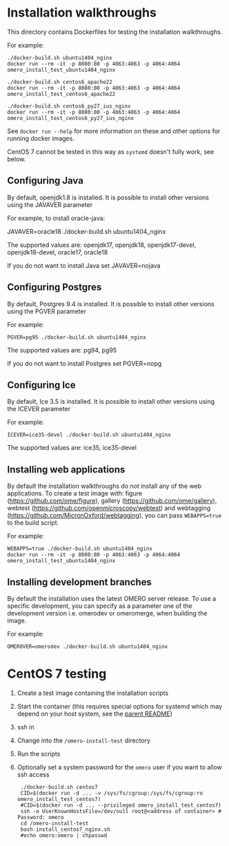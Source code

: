Installation walkthroughs
=========================

This directory contains Dockerfiles for testing the installation walkthroughs.

For example:

    ./docker-build.sh ubuntu1404_nginx
    docker run --rm -it -p 8080:80 -p 4063:4063 -p 4064:4064 omero_install_test_ubuntu1404_nginx

    ./docker-build.sh centos6_apache22
    docker run --rm -it -p 8080:80 -p 4063:4063 -p 4064:4064 omero_install_test_centos6_apache22

    ./docker-build.sh centos6_py27_ius_nginx
    docker run --rm -it -p 8080:80 -p 4063:4063 -p 4064:4064 omero_install_test_centos6_py27_ius_nginx

See `docker run --help` for more information on these and other options
for running docker images.

CentOS 7 cannot be tested in this way as `systemd` doesn't fully work, see below.

Configuring Java
----------------

By default, openjdk1.8 is installed.
It is possible to install other versions using the JAVAVER parameter

For example, to install oracle-java:

JAVAVER=oracle18 ./docker-build.sh ubuntu1404_nginx

The supported values are: 
openjdk17, openjdk18, openjdk17-devel, openjdk18-devel, oracle17, oracle18

If you do not want to install Java set JAVAVER=nojava

Configuring Postgres
--------------------

By default, Postgres 9.4 is installed.
It is possible to install other versions using the PGVER parameter

For example:

    PGVER=pg95 ./docker-build.sh ubuntu1404_nginx

The supported values are: 
pg94, pg95

If you do not want to install Postgres set PGVER=nopg

Configuring Ice
--------------------

By default, Ice 3.5 is installed.
It is possible to install other versions using the ICEVER parameter

For example:

    ICEVER=ice35-devel ./docker-build.sh ubuntu1404_nginx

The supported values are: 
ice35, ice35-devel

Installing web applications
---------------------------

By default the installation walkthroughs do not install any of the web applications.
To create a test image with: figure (https://github.com/ome/figure), 
gallery (https://github.com/ome/gallery), webtest (https://github.com/openmicroscopy/webtest) and
webtagging (https://github.com/MicronOxford/webtagging), you can pass `WEBAPPS=true` to the build
script.

For example:

    WEBAPPS=true ./docker-build.sh ubuntu1404_nginx
    docker run --rm -it -p 8080:80 -p 4063:4063 -p 4064:4064 omero_install_test_ubuntu1404_nginx


Installing development branches
-------------------------------

By default the installation uses the latest OMERO server release. To use
a specific development, you can specify as a parameter one of the development version
i.e. omerodev or omeromerge, when building the image.

For example:

    OMEROVER=omerodev ./docker-build.sh ubuntu1404_nginx


CentOS 7 testing
================

1. Create a test image containing the installation scripts
2. Start the container (this requires special options for systemd which may depend on your host system, see the [parent README](https://github.com/ome/ome-docker/blob/master/omero-ssh-systemd/README.md))
3. ssh in
4. Change into the `/omero-install-test` directory
5. Run the scripts
6. Optionally set a system password for the `omero` user if you want to allow ssh access

        ./docker-build.sh centos7
        CID=$(docker run -d ... -v /sys/fs/cgroup:/sys/fs/cgroup:ro omero_install_test_centos7)
        #CID=$(docker run -d ... --privileged omero_install_test_centos7)
        ssh -o UserKnownHostsFile=/dev/null root@<address of container> # Password: omero
        cd /omero-install-test
        bash install_centos7_nginx.sh
        #echo omero:omero | chpasswd
